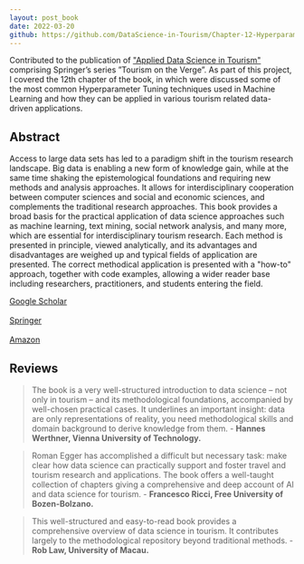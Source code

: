 ```yaml
---
layout: post_book
date: 2022-03-20
github: https://github.com/DataScience-in-Tourism/Chapter-12-Hyperparameter-Tuning
---
```


Contributed to the publication of ["Applied Data Science in Tourism"](http://www.datascience-in-tourism.com/) comprising Springer’s series ”Tourism on the
Verge”. As part of this project, I covered the 12th chapter of the book, in which were discussed some of the most common
Hyperparameter Tuning techniques used in Machine Learning and how they can be applied in various tourism related data-driven applications.

<!--end_excerpt-->

## Abstract

Access to large data sets has led to a paradigm shift in the tourism research landscape. Big data is enabling a new form of knowledge gain, while at the same time shaking the epistemological foundations and requiring new methods and analysis approaches. It allows for interdisciplinary cooperation between computer sciences and social and economic sciences, and complements the traditional research approaches. This book provides a broad basis for the practical application of data science approaches such as machine learning, text mining, social network analysis, and many more, which are essential for interdisciplinary tourism research. Each method is presented in principle, viewed analytically, and its advantages and disadvantages are weighed up and typical fields of application are presented. The correct methodical application is presented with a "how-to" approach, together with code examples, allowing a wider reader base including researchers, practitioners, and students entering the field.

<a href="https://scholar.google.com/citations?view_op=view_citation&hl=en&tzom=-60&user=QgG-lgwAAAAJ&citation_for_view=QgG-lgwAAAAJ:zYLM7Y9cAGgC" class="btn">Google Scholar</a>
<br>
<br>
<a href="https://link.springer.com/book/10.1007/978-3-030-88389-8" class="btn">Springer</a>
<br>
<br>
<a href="https://www.amazon.co.uk/Applied-Data-Science-Tourism-Interdisciplinary/dp/3030883884/ref=sr_1_1?crid=3EV9N4MFS7L6H&keywords=applied+data+science+in+tourism&qid=1647767830&sprefix=applied+data+science+in+tourism%2Caps%2C84&sr=8-1" class="btn">Amazon</a>

## Reviews

> The book is a very well-structured introduction to data science – not only in tourism – and its methodological foundations, accompanied by well-chosen practical cases. It underlines an important insight: data are only representations of reality, you need methodological skills and domain background to derive knowledge from them. - **Hannes Werthner, Vienna University of Technology.**

> Roman Egger has accomplished a difficult but necessary task: make clear how data science can practically support and foster travel and tourism research and applications. The book offers a well-taught collection of chapters giving a comprehensive and deep account of AI and data science for tourism. - **Francesco Ricci, Free University of Bozen-Bolzano.**

> This well-structured and easy-to-read book provides a comprehensive overview of data science in tourism. It contributes largely to the methodological repository beyond traditional methods. - **Rob Law, University of Macau.**
